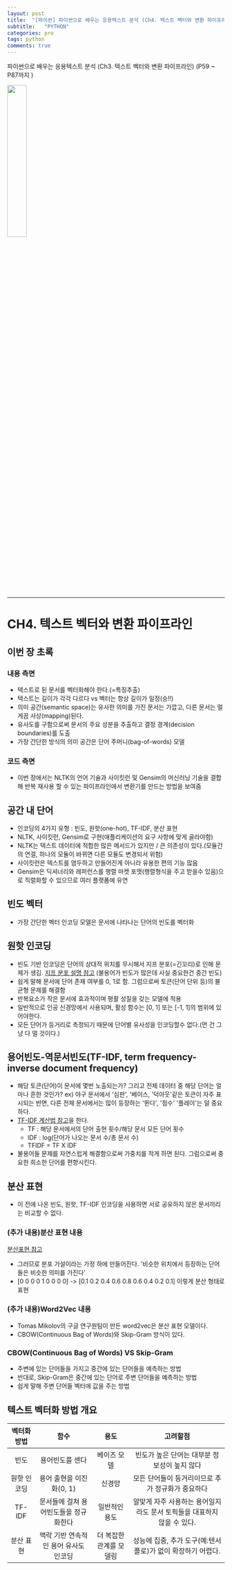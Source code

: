 ```yaml
---
layout: post
title:  "[파이썬] 파이썬으로 배우는 응용텍스트 분석 (Ch4. 텍스트 벡터와 변환 파이프라인)"
subtitle:   "PYTHON"
categories: pro
tags: python
comments: true
---
```



파이썬으로 배우는 응용텍스트 분석 (Ch3. 텍스트 벡터와 변환 파이프라인) (P59 ~ P87까지 ) 

<img src="http://image.yes24.com/momo/TopCate2739/MidCate008/273872383.jpg" width="30%">  

---

# CH4. 텍스트 벡터와 변환 파이프라인

## 이번 장 초록
   
### 내용 측면
- 텍스트로 된 문서를 벡터화해야 한다.(=특징추출)
- 텍스트는 길이가 각각 다르다 vs 벡터는 항상 길이가 일정(승!!)
- 의미 공간(semantic space)는 유사한 의미를 가진 문서는 가깝고, 다른 문서는 멀게끔 사상(mapping)된다.
- 유사도를 구함으로써 문서의 주요 성분을 추출하고 결정 경계(decision boundaries)를 도출
- 가장 간단한 방식의 의미 공간은 단어 주머니(bag-of-words) 모델
   
### 코드 측면
- 이번 장에서는 NLTK의 언어 기술과 사이킷런 및 Gensim의 머신러닝 기술을 결합해 반복 재사용 할 수 있는 파이프라인에서 변환기를 만드는 방법을 보여줌
   

## 공간 내 단어
- 인코딩의 4가지 유형 : 빈도, 원핫(one-hot), TF-IDF, 분산 표현
- NLTK, 사이킷런, Gensim로 구현(애플리케이션의 요구 사항에 맞게 골라야함)
- NLTK는 텍스트 데이터에 적합한 많은 메서드가 있지만 / 큰 의존성이 있다.(모듈간의 연결, 하나의 모듈이 바뀌면 다른 모듈도 변경되서 위험)
- 사이킷런은 텍스트를 염두하고 만들어진게 아니라 유용한 편의 기능 많음
- Gensim은 딕셔너리와 레퍼런스를 행렬 마켓 포맷(행렬형식을 주고 받을수 있음)으로 직렬화할 수 있으므로 여러 플랫폼에 유연


## 빈도 벡터
- 가장 간단한 벡터 인코딩 모델은 문서에 나타나는 단어의 빈도를 벡터화

## 원핫 인코딩
- 빈도 기반 인코딩은 단어의 상대적 위치를 무시해서 지프 분포(=긴꼬리)로 인해 문제가 생김. [지프 분포 설명 참고](https://statkclee.github.io/text/nlp-zipf-law.html)
(불용어가 빈도가 많은데 사실 중요한건 중간 빈도)
- 쉽게 말해 문서에 단어 존재 여부를 0, 1로 함. 그럼으로써 토큰(단어 단위 등)의 불균형 문제를 해결함
- 반복요소가 작은 문서에 효과적이며 평활 성질을 갖는 모델에 적용
- 일반적으로 인공 신경망에서 사용되며, 활성 함수는 [0, 1] 또는 [-1, 1]의 범위에 있어야한다.
- 모든 단어가 등거리로 측정되기 때문에 단어별 유사성을 인코딩할수 없다.(먼 건 그냥 다 멀 것이다.)

## 용어빈도-역문서빈도(TF-IDF, term frequency-inverse document frequency)
- 해당 토큰(단어)이 문서에 몇번 노출되는가? 그리고 전체 데이터 중 해당 단어는 얼마나 흔한 것인가?
ex) 야구 문서에서 '심판', '베이스, '덕아웃'같은 토큰이 자주 표시되는 반면, 다른 전체 문서에서는 많이 등장하는 '뛴다', '점수' '플레이'는 덜 중요하다.
- [TF-IDF 계산법 참고](https://sangmi820.tistory.com/entry/CHAPTER-3-%EA%B7%80%EB%82%A9-%ED%95%99%EC%8A%B5-tfidf-%EB%B0%A9%EB%B2%95)을 한다.
    - TF : 해당 문서에서의 단어 출현 횟수/해당 문서 모든 단어 횟수
    - IDF : log(단어가 나오는 문서 수/총 문서 수)
    - TFIDF = TF X IDF
- 불용어들 문제를 자연스럽게 해결함으로써 가중치를 적게 하면 된다. 그럼으로써 중요한 희소한 단어를 편향시킨다.

## 분산 표현
- 이 전에 나온 빈도, 원핫, TF-IDF 인코딩을 사용하면 서로 공유하지 않은 문서끼리는 비교할 수 없다.

### (추가 내용)분산 표현 내용 
 [분산표현 참고](https://wikidocs.net/22660)
- 그러므로 분포 가설이라는 가정 하에 만들어진다. '비슷한 위치에서 등장하는 단어들은 비슷한 의미를 가진다'
- [0 0 0 0 1 0 0 0 0] -> [0.1 0.2 0.4 0.6 0.8 0.6 0.4 0.2 0.1] 이렇게 분산 형태로 표현

### (추가 내용)Word2Vec 내용
- Tomas Mikolov의 구글 연구원팀이 만든 word2vec은 분산 표현 모델이다.
- CBOW(Continuous Bag of Words)와 Skip-Gram 방식이 있다.

### CBOW(Continuous Bag of Words) VS Skip-Gram
- 주변에 있는 단어들을 가지고 중간에 있는 단어들을 예측하는 방법
- 반대로, Skip-Gram은 중간에 있는 단어로 주변 단어들을 예측하는 방법
- 쉽게 말해 주변 단어들 벡터에 값을 주는 방법


## 텍스트 벡터화 방법 개요
| 벡터화 방법 |                  함수                 |           용도          |                                고려할점                                |
|:-----------:|:-------------------------------------:|:-----------------------:|:----------------------------------------------------------------------:|
|     빈도    |            용어빈도를 센다            |       베이즈 모델       |              빈도가 높은 단어는 대부분 정보성이 높지 않다              |
| 원핫 인코딩 |        용어 출현을 이진화(0, 1)       |          신경망         |            모든 단어들이 등거리이므로 추가 정규화가 중요하다           |
|    TF-IDF   | 문서들에 걸쳐 용어빈도들을 정규화한다 |      일반적인 용도      | 알맞게 자주 사용하는 용어일지라도 문서 토픽들을 대표하지 않을 수 있다. |
| 분산 표현   | 맥락 기반 연속적인 용어 유사도 인코딩 | 더 복잡한 관계를 모델링 |       성능에 집중, 추가 도구(예:텐서플로)가 없이 확장하기 어렵다.      |

